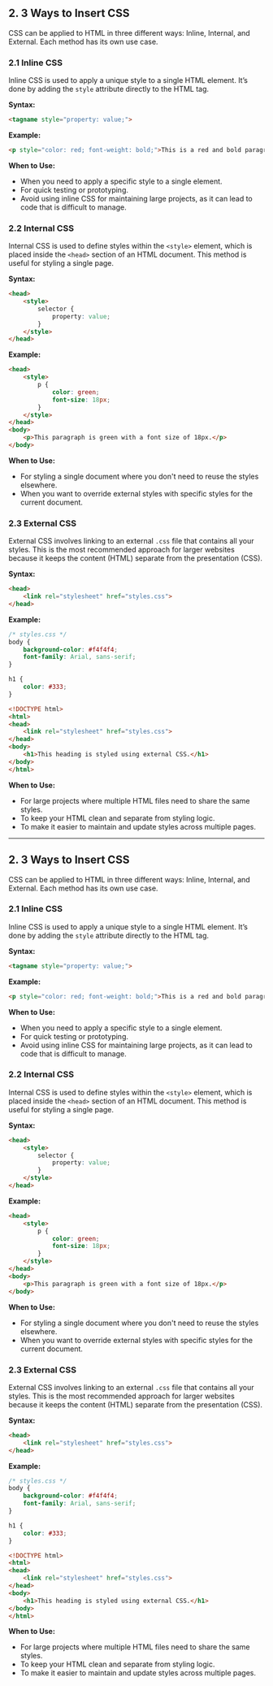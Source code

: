 ## 2. 3 Ways to Insert CSS
CSS can be applied to HTML in three different ways: Inline, Internal, and External. Each method has its own use case.

### 2.1 Inline CSS
Inline CSS is used to apply a unique style to a single HTML element. It’s done by adding the `style` attribute directly to the HTML tag.

**Syntax:**
```html
<tagname style="property: value;">
```

**Example:**
```html
<p style="color: red; font-weight: bold;">This is a red and bold paragraph.</p>
```

**When to Use:**
- When you need to apply a specific style to a single element.
- For quick testing or prototyping.
- Avoid using inline CSS for maintaining large projects, as it can lead to code that is difficult to manage.

### 2.2 Internal CSS
Internal CSS is used to define styles within the `<style>` element, which is placed inside the `<head>` section of an HTML document. This method is useful for styling a single page.

**Syntax:**
```html
<head>
    <style>
        selector {
            property: value;
        }
    </style>
</head>
```

**Example:**
```html
<head>
    <style>
        p {
            color: green;
            font-size: 18px;
        }
    </style>
</head>
<body>
    <p>This paragraph is green with a font size of 18px.</p>
</body>
```

**When to Use:**
- For styling a single document where you don't need to reuse the styles elsewhere.
- When you want to override external styles with specific styles for the current document.

### 2.3 External CSS
External CSS involves linking to an external `.css` file that contains all your styles. This is the most recommended approach for larger websites because it keeps the content (HTML) separate from the presentation (CSS).

**Syntax:**
```html
<head>
    <link rel="stylesheet" href="styles.css">
</head>
```

**Example:**
```css
/* styles.css */
body {
    background-color: #f4f4f4;
    font-family: Arial, sans-serif;
}

h1 {
    color: #333;
}
```

```html
<!DOCTYPE html>
<html>
<head>
    <link rel="stylesheet" href="styles.css">
</head>
<body>
    <h1>This heading is styled using external CSS.</h1>
</body>
</html>
```

**When to Use:**
- For large projects where multiple HTML files need to share the same styles.
- To keep your HTML clean and separate from styling logic.
- To make it easier to maintain and update styles across multiple pages.

---
## 2. 3 Ways to Insert CSS
CSS can be applied to HTML in three different ways: Inline, Internal, and External. Each method has its own use case.

### 2.1 Inline CSS
Inline CSS is used to apply a unique style to a single HTML element. It’s done by adding the `style` attribute directly to the HTML tag.

**Syntax:**
```html
<tagname style="property: value;">
```

**Example:**
```html
<p style="color: red; font-weight: bold;">This is a red and bold paragraph.</p>
```

**When to Use:**
- When you need to apply a specific style to a single element.
- For quick testing or prototyping.
- Avoid using inline CSS for maintaining large projects, as it can lead to code that is difficult to manage.

### 2.2 Internal CSS
Internal CSS is used to define styles within the `<style>` element, which is placed inside the `<head>` section of an HTML document. This method is useful for styling a single page.

**Syntax:**
```html
<head>
    <style>
        selector {
            property: value;
        }
    </style>
</head>
```

**Example:**
```html
<head>
    <style>
        p {
            color: green;
            font-size: 18px;
        }
    </style>
</head>
<body>
    <p>This paragraph is green with a font size of 18px.</p>
</body>
```

**When to Use:**
- For styling a single document where you don't need to reuse the styles elsewhere.
- When you want to override external styles with specific styles for the current document.

### 2.3 External CSS
External CSS involves linking to an external `.css` file that contains all your styles. This is the most recommended approach for larger websites because it keeps the content (HTML) separate from the presentation (CSS).

**Syntax:**
```html
<head>
    <link rel="stylesheet" href="styles.css">
</head>
```

**Example:**
```css
/* styles.css */
body {
    background-color: #f4f4f4;
    font-family: Arial, sans-serif;
}

h1 {
    color: #333;
}
```

```html
<!DOCTYPE html>
<html>
<head>
    <link rel="stylesheet" href="styles.css">
</head>
<body>
    <h1>This heading is styled using external CSS.</h1>
</body>
</html>
```

**When to Use:**
- For large projects where multiple HTML files need to share the same styles.
- To keep your HTML clean and separate from styling logic.
- To make it easier to maintain and update styles across multiple pages.
